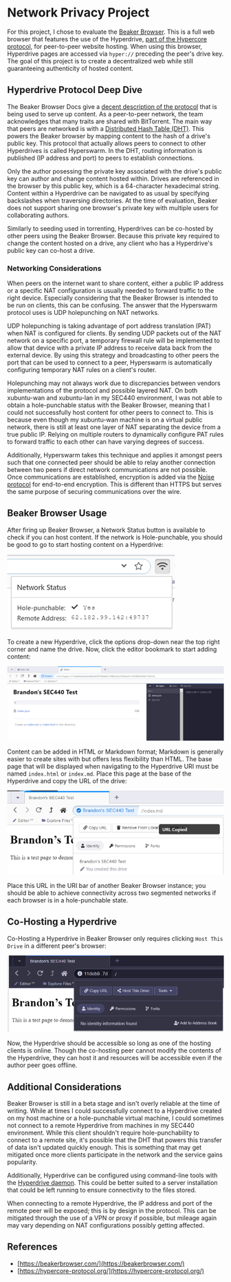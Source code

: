 # Network Privacy Project

For this project, I chose to evaluate the [Beaker Browser](https://beakerbrowser.com/). This is a full web browser that features the use of the Hyperdrive, [part of the Hypercore protocol](https://github.com/hypercore-protocol), for peer-to-peer website hosting. When using this browser, Hyperdrive pages are accessed via `hyper://` preceding the peer's drive key. The goal of this project is to create a decentralized web while still guaranteeing authenticity of hosted content.

## Hyperdrive Protocol Deep Dive

The Beaker Browser Docs give a [decent description of the protocol](https://docs.beakerbrowser.com/developers/introduction-to-hyperdrive) that is being used to serve up content. As a peer-to-peer network, the team acknowledges that many traits are shared with BitTorrent. The main way that peers are networked is with a [Distributed Hash Table (DHT)](https://en.wikipedia.org/wiki/Distributed_hash_table). This powers the Beaker browser by mapping content to the hash of a drive's public key. This protocol that actually allows peers to connect to other Hyperdrives is called Hyperswarm. In the DHT, routing information is published (IP address and port) to peers to establish connections.

Only the author posessing the private key associated with the drive's public key can author and change content hosted within. Drives are referenced in the browser by this public key, which is a 64-character hexadecimal string. Content within a Hyperdrive can be navigated to as usual by specifying backslashes when traversing directories. At the time of evaluation, Beaker does not support sharing one browser's private key with multiple users for collaborating authors. 

Similarly to seeding used in torrenting, Hyperdrives can be co-hosted by other peers using the Beaker Browser. Because this private key required to change the content hosted on a drive, any client who has a Hyperdrive's public key can co-host a drive.

### Networking Considerations

When peers on the internet want to share content, either a public IP address or a specific NAT configuration is usually needed to forward traffic to the right device. Especially considering that the Beaker Browser is intended to be run on clients, this can be confusing. The answer that the Hyperswarm protocol uses is UDP holepunching on NAT networks.

UDP holepunching is taking advantage of port address translation (PAT) when NAT is configured for clients. By sending UDP packets out of the NAT network on a specific port, a temporary firewall rule will be implemented to allow that device with a private IP address to receive data back from the external device. By using this strategy and broadcasting to other peers the port that can be used to connect to a peer, Hyperswarm is automatically configuring temporary NAT rules on a client's router.

Holepunching may not always work due to discrepancies between vendors implementations of the protocol and possible layered NAT. On both xubuntu-wan and xubuntu-lan in my SEC440 environment, I was not able to obtain a hole-punchable status with the Beaker Browser, meaning that I could not successfully host content for other peers to connect to. This is because even though my xubuntu-wan machine is on a virtual public network, there is still at least one layer of NAT separating the device from a true public IP. Relying on multiple routers to dynamically configure PAT rules to forward traffic to each other can have varying degrees of success.

Additionally, Hyperswarm takes this technique and applies it amongst peers such that one connected peer should be able to relay another connection between two peers if direct network communications are not possible. Once communications are established, encryption is added via the [Noise protocol](https://noiseprotocol.org/) for end-to-end encryption. This is different than HTTPS but serves the same purpose of securing communications over the wire.

## Beaker Browser Usage

After firing up Beaker Browser, a Network Status button is available to check if you can host content. If the network is Hole-punchable, you should be good to go to start hosting content on a Hyperdrive:

![](images/hole-punch.png)

To create a new Hyperdrive, click the options drop-down near the top right corner and name the drive. Now, click the editor bookmark to start adding content:

![](images/hyperdrive-edit.png)

Content can be added in HTML or Markdown format; Markdown is generally easier to create sites with but offers less flexibility than HTML. The base page that will be displayed when navigating to the Hyperdrive URI must be named `index.html` or `index.md`. Place this page at the base of the Hyperdrive and copy the URL of the drive:

![](images/hyperdrive-url.png)

Place this URL in the URI bar of another Beaker Browser instance; you should be able to achieve connectivity across two segmented networks if each browser is in a hole-punchable state.

## Co-Hosting a Hyperdrive

Co-Hosting a Hyperdrive in Beaker Browser only requires clicking `Host This Drive` in a different peer's browser:

![](images/co-host.png)

Now, the Hyperdrive should be accessible so long as one of the hosting clients is online. Though the co-hosting peer cannot modify the contents of the Hyperdrive, they can host it and resources will be accessible even if the author peer goes offline.

## Additional Considerations

Beaker Browser is still in a beta stage and isn't overly reliable at the time of writing. While at times I could successfully connect to a Hyperdrive created on my host machine or a hole-punchable virtual machine, I could sometimes not connect to a remote Hyperdrive from machines in my SEC440 environment. While this client shouldn't require hole-punchability to connect to a remote site, it's possible that the DHT that powers this transfer of data isn't updated quickly enough. This is something that may get mitigated once more clients participate in the network and the service gains popularity.

Additionally, Hyperdrive can be configured using command-line tools with the [Hyperdrive daemon](https://github.com/hypercore-protocol/hyperdrive-daemon). This could be better suited to a server installation that could be left running to ensure connectivity to the files stored.

When connecting to a remote Hyperdrive, the IP address and port of the remote peer will be exposed; this is by design in the protocol. This can be mitigated through the use of a VPN or proxy if possible, but mileage again may vary depending on NAT configurations possibly getting affected.

## References
* [https://beakerbrowser.com/](https://beakerbrowser.com/)
* [https://hypercore-protocol.org/](https://hypercore-protocol.org/)